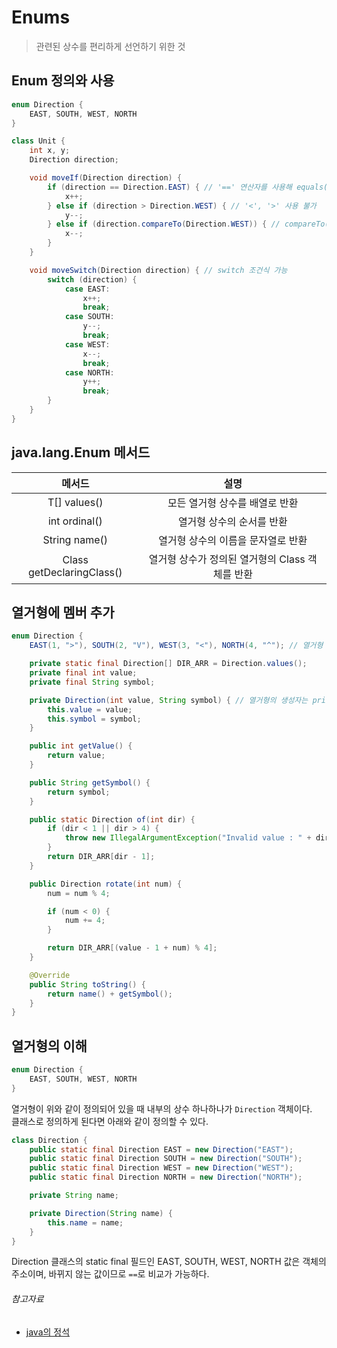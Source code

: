 # Enums

> 관련된 상수를 편리하게 선언하기 위한 것

## Enum 정의와 사용

```java
enum Direction {
    EAST, SOUTH, WEST, NORTH
}

class Unit {
    int x, y;
    Direction direction;

    void moveIf(Direction direction) {
        if (direction == Direction.EAST) { // '==' 연산자를 사용해 equals() 보다 빠른 성능을 기대할 수 있다.
            x++;
        } else if (direction > Direction.WEST) { // '<', '>' 사용 불가
            y--;
        } else if (direction.compareTo(Direction.WEST)) { // compareTo() 사용 가능
            x--;
        }
    }

    void moveSwitch(Direction direction) { // switch 조건식 가능
        switch (direction) {
            case EAST:
                x++;
                break;
            case SOUTH:
                y--;
                break;
            case WEST:
                x--;
                break;
            case NORTH:
                y++;
                break;
        }
    }
}
```

## java.lang.Enum 메서드

|             메서드              |              설명               |
|:----------------------------:|:-----------------------------:|
|         T[] values()         |       모든 열거형 상수를 배열로 반환       |
|        int ordinal()         |        열거형 상수의 순서를 반환         |
|        String name()         |      열거형 상수의 이름을 문자열로 반환      |
| Class<E> getDeclaringClass() | 열거형 상수가 정의된 열거형의 Class 객체를 반환 |

## 열거형에 멤버 추가

```java
enum Direction {
    EAST(1, ">"), SOUTH(2, "V"), WEST(3, "<"), NORTH(4, "^"); // 열거형 상수를 모두 정의 후에 멤버 추가 가능

    private static final Direction[] DIR_ARR = Direction.values();
    private final int value;
    private final String symbol;

    private Direction(int value, String symbol) { // 열거형의 생성자는 private으로 생략 가능 
        this.value = value;
        this.symbol = symbol;
    }

    public int getValue() {
        return value;
    }

    public String getSymbol() {
        return symbol;
    }

    public static Direction of(int dir) {
        if (dir < 1 || dir > 4) {
            throw new IllegalArgumentException("Invalid value : " + dir);
        }
        return DIR_ARR[dir - 1];
    }

    public Direction rotate(int num) {
        num = num % 4;

        if (num < 0) {
            num += 4;
        }

        return DIR_ARR[(value - 1 + num) % 4];
    }

    @Override
    public String toString() {
        return name() + getSymbol();
    }
}
```

## 열거형의 이해

```java
enum Direction {
    EAST, SOUTH, WEST, NORTH
}
```

열거형이 위와 같이 정의되어 있을 때 내부의 상수 하나하나가 `Direction` 객체이다.  
클래스로 정의하게 된다면 아래와 같이 정의할 수 있다.

```java
class Direction {
    public static final Direction EAST = new Direction("EAST");
    public static final Direction SOUTH = new Direction("SOUTH");
    public static final Direction WEST = new Direction("WEST");
    public static final Direction NORTH = new Direction("NORTH");

    private String name;

    private Direction(String name) {
        this.name = name;
    }
}
```

Direction 클래스의 static final 필드인 EAST, SOUTH, WEST, NORTH 값은 객체의 주소이며, 바뀌지 않는 값이므로 `==`로 비교가 가능하다.

###### 참고자료

- [java의 정석](https://www.nl.go.kr/seoji/contents/S80100000000.do?schM=intgr_detail_view_isbn&page=1&pageUnit=10&schType=simple&schStr=Java의+정석&isbn=9788994492032&cipId=200741285%2C)